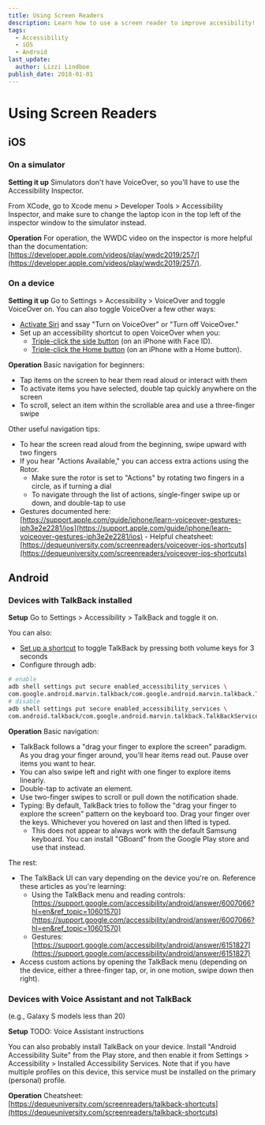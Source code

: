 ```yaml
---
title: Using Screen Readers
description: Learn how to use a screen reader to improve accesibility!
tags:
  - Accessibility
  - iOS
  - Android
last_update:
  author: Lizzi Lindboe
publish_date: 2018-01-01
---
```


# Using Screen Readers

## iOS

### On a simulator

**Setting it up**
Simulators don't have VoiceOver, so you'll have to use the Accessibility Inspector.

From XCode, go to Xcode menu > Developer Tools > Accessibility Inspector, and make sure to change the laptop icon in the top left of the inspector window to the simulator instead.

**Operation**
For operation, the WWDC video on the inspector is more helpful than the documentation: [https://developer.apple.com/videos/play/wwdc2019/257/](https://developer.apple.com/videos/play/wwdc2019/257/).

### On a device

**Setting it up**
Go to Settings > Accessibility > VoiceOver and toggle VoiceOver on.
You can also toggle VoiceOver a few other ways:

- [Activate Siri](https://support.apple.com/guide/iphone/aside/summon_siri/15.0/ios/15.0) and ssay "Turn on VoiceOver" or "Turn off VoiceOver."
- Set up an accessibility shortcut to open VoiceOver when you:
  - [Triple-click the side button](https://support.apple.com/guide/iphone/accessibility-shortcuts-iph3e2e31a5/15.0/ios/15.0#iph3ce566f26) (on an iPhone with Face ID).
  - [Triple-click the Home button](https://support.apple.com/guide/iphone/accessibility-shortcuts-iph3e2e31a5/15.0/ios/15.0#iphe66e6ee36) (on an iPhone with a Home button).

**Operation**
Basic navigation for beginners:

- Tap items on the screen to hear them read aloud or interact with them
- To activate items you have selected, double tap quickly anywhere on the screen
- To scroll, select an item within the scrollable area and use a three-finger swipe

Other useful navigation tips:

- To hear the screen read aloud from the beginning, swipe upward with two fingers
- If you hear "Actions Available," you can access extra actions using the Rotor.
  - Make sure the rotor is set to "Actions" by rotating two fingers in a circle, as if turning a dial
  - To navigate through the list of actions, single-finger swipe up or down, and double-tap to use
- Gestures documented here:
  [https://support.apple.com/guide/iphone/learn-voiceover-gestures-iph3e2e2281/ios](https://support.apple.com/guide/iphone/learn-voiceover-gestures-iph3e2e2281/ios) - Helpful cheatsheet:
  [https://dequeuniversity.com/screenreaders/voiceover-ios-shortcuts](https://dequeuniversity.com/screenreaders/voiceover-ios-shortcuts)

## Android

### Devices with TalkBack installed

**Setup**
Go to Settings > Accessibility > TalkBack and toggle it on.

You can also:

- [Set up a shortcut](https://support.google.com/accessibility/android/answer/7650693) to toggle TalkBack by pressing both volume keys for 3 seconds
- Configure through adb:

```bash
# enable
adb shell settings put secure enabled_accessibility_services \
com.google.android.marvin.talkback/com.google.android.marvin.talkback.TalkBackService
# disable
adb shell settings put secure enabled_accessibility_services \
com.android.talkback/com.google.android.marvin.talkback.TalkBackService
```

**Operation**
Basic navigation:

- TalkBack follows a "drag your finger to explore the screen" paradigm. As you drag your finger around, you'll hear items read out. Pause over items you want to hear.
- You can also swipe left and right with one finger to explore items linearly.
- Double-tap to activate an element.
- Use two-finger swipes to scroll or pull down the notification shade.
- Typing: By default, TalkBack tries to follow the "drag your finger to explore the screen" pattern on the keyboard too. Drag your finger over the keys. Whichever you hovered on last and then lifted is typed.
  - This does not appear to always work with the default Samsung keyboard. You can install "GBoard" from the Google Play store and use that instead.

The rest:

- The TalkBack UI can vary depending on the device you're on. Reference these articles as you're learning:
  - Using the TalkBack menu and reading controls:
    [https://support.google.com/accessibility/android/answer/6007066?hl=en&ref_topic=10601570](https://support.google.com/accessibility/android/answer/6007066?hl=en&ref_topic=10601570)
  - Gestures:
    [https://support.google.com/accessibility/android/answer/6151827](https://support.google.com/accessibility/android/answer/6151827)
- Access custom actions by opening the TalkBack menu (depending on the device, either a three-finger tap, or, in one motion, swipe down then right).

### Devices with Voice Assistant and not TalkBack

(e.g., Galaxy S models less than 20)

**Setup**
TODO: Voice Assistant instructions

You can also probably install TalkBack on your device. Install "Android Accessibility Suite" from the Play store, and then enable it from Settings > Accessibility > Installed Accessibility Services. Note that if you have multiple profiles on this device, this service must be installed on the primary (personal) profile.

**Operation**
Cheatsheet:
[https://dequeuniversity.com/screenreaders/talkback-shortcuts](https://dequeuniversity.com/screenreaders/talkback-shortcuts)
